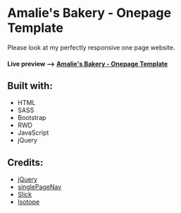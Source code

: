 # Amalie's Bakery - Onepage Template
Please look at my perfectly responsive one page website.

#### Live preview --> [Amalie's Bakery - Onepage Template](https://1obanov.github.io/Amalie-s-Bakery/)

## Built with:

* HTML 
* SASS
* Bootstrap
* RWD
* JavaScript
* jQuery

## Credits:

- [jQuery](http://jquery.com/)
- [singlePageNav](https://github.com/ChrisWojcik/single-page-nav)
- [Slick](http://kenwheeler.github.io/slick/)
- [Isotope](https://isotope.metafizzy.co/)
